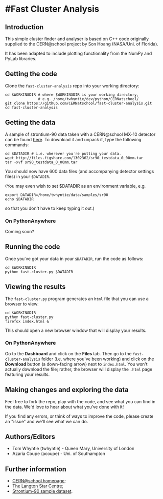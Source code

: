 #Fast Cluster Analysis
========================

## Introduction

This simple cluster finder and analyser is based on C++ code
originally supplied to the CERN@school project by
Son Hoang (NASA/Uni. of Florida).

It has been adapted to include plotting functionality
from the NumPy and PyLab libraries.


## Getting the code

Clone the `fast-cluster-analysis` repo into your working directory:

    cd $WORKINGDIR # where $WORKINGDIR is your working directory,
                   # e.g. /home/twhyntie/dev/python/CERNatschool/
    git clone https://github.com/CERNatschool/fast-cluster-analysis.git
    cd fast-cluster-analysis

## Getting the data

A sample of strontium-90 data taken with a CERN@school MX-10 detector
can be found
[here](http://files.figshare.com/1302362/sr90_testdata_0_00mm.tar).
To download it and unpack it, type the following commands:

    cd $DATADIR # i.e. wherever you're putting your data.
    wget http://files.figshare.com/1302362/sr90_testdata_0_00mm.tar
    tar -xvf sr90_testdata_0_00mm.tar

You should now have 600 data files (and accompanying detector settings
files) in your `$DATADIR`.

(You may even wish to set $DATADIR as an environment variable, e.g.

    export DATADIR=/home/twhyntie/data/samples/sr90
    echo $DATADIR

so that you don't have to keep typing it out.)

### On PythonAnywhere

Coming soon?

## Running the code

Once you've got your data in your `$DATADIR`, run the code as follows:

    cd $WORKINGDIR
    python fast-cluster.py $DATADIR

## Viewing the results

The `fast-cluster.py` program generates an `html` file that
you can use a browser to view:

    cd $WORKINGDIR
    python fast-cluster.py
    firefox index.html &

This should open a new browser window that will display your
results.

### On PythonAnywhere

Go to the **Dashboard** and click on the **Files** tab.
Then go to the `fast-cluster-analysis` folder (i.e. where you've
been working) and click on the **Download** button (a down-facing
arrow) next to `index.html`. You won't actually download the
file; rather, the browser will display the `.html` page
featuring your results.


## Making changes and exploring the data

Feel free to fork the repo, play with the code, and see what
you can find in the data. We'd love to hear about what
you've done with it!

If you find any errors, or think of ways to improve the code,
please create an "issue" and we'll see what we can do.

## Authors/Editors

* Tom Whyntie (twhyntie) - Queen Mary, University of London
* Azaria Coupe (acoupe) - Uni. of Southampton

## Further information

* [CERN@school homepage](http://cernatschool.web.cern.ch);
* [The Langton Star Centre](http://www.thelangtonstarcentre.org);
* [Strontium-90 sample dataset](http://figshare.com/articles/Sr_90_test_data/867659).
